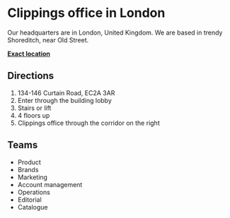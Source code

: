 Clippings office in London
==========================

Our headquarters are in London, United Kingdom. We are based in trendy Shoreditch, near Old Street.

**[Exact location](https://goo.gl/maps/sev9nKRxyg82)**

Directions
----------

1. 134-146 Curtain Road, EC2A 3AR
1. Enter through the building lobby
1. Stairs or lift
1. 4 floors up
1. Clippings office through the corridor on the right

<!--
Media
-----

TODO: Add images of the office

-->

Teams
-----

- Product
- Brands
- Marketing
- Account management
- Operations
- Editorial
- Catalogue
